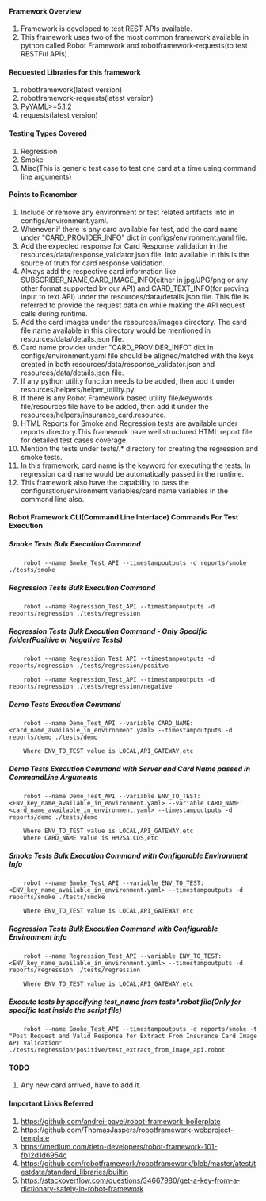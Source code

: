#### Framework Overview
 1.  Framework is developed to test REST APIs available. 
 2. This framework uses two of the most common framework available in python called Robot Framework and robotframework-requests(to test RESTFul APIs).

#### Requested Libraries for this framework
 1. robotframework(latest version)
 2. robotframework-requests(latest version)
 3. PyYAML>=5.1.2
 4. requests(latest version)

#### Testing Types Covered
 1. Regression
 2. Smoke
 3. Misc(This is generic test case to test one card at a time using command line arguments)
 
#### Points to Remember
 1. Include or remove any environment or test related artifacts info in configs/environment.yaml.
 2. Whenever if there is any card available for test, add the card name under "CARD_PROVIDER_INFO" dict in configs/environment.yaml file.
 3. Add the expected response for Card Response validation in the resources/data/response_validator.json file. Info available in this is the source of truth for card response validation.
 4. Always add the respective card information like SUBSCRIBER_NAME,CARD_IMAGE_INFO(either in jpg/JPG/png or any other format supported by our API) and CARD_TEXT_INFO(for proving input
    to text API) under the resources/data/details.json file. This file is referred to provide the request data on while making the API request calls during runtime.
 5. Add the card images under the resources/images directory. The card file name available in this directory would be mentioned in resources/data/details.json file.
 6. Card name provider under "CARD_PROVIDER_INFO" dict in configs/environment.yaml file should be aligned/matched with the keys created in both resources/data/response_validator.json and resources/data/details.json file.
 7. If any python utility function needs to be added, then add it under resources/helpers/helper_utility.py.
 8. If there is any Robot Framework based utility file/keywords file/resources file have to be added, then add it under the resources/helpers/insurance_card.resource.
 9. HTML Reports for Smoke and Regression tests are available under reports directory.This framework have well structured HTML report file for detailed test cases coverage.
 10. Mention the tests under tests/.* directory for creating the regression and smoke tests.
 11. In this framework, card name is the keyword for executing the tests. In regression card name would be automatically passed in the runtime.
 12. This framework also have the capability to pass the configuration/environment variables/card name variables in the command line also.  
        
#### Robot Framework CLI(Command Line Interface) Commands For Test Execution
   
  ##### Smoke Tests Bulk Execution Command
     
		robot --name Smoke_Test_API --timestampoutputs -d reports/smoke ./tests/smoke

  ##### Regression Tests Bulk Execution Command
     
		robot --name Regression_Test_API --timestampoutputs -d reports/regression ./tests/regression

  ##### Regression Tests Bulk Execution Command - Only Specific folder(Positive or Negative Tests)
     
		robot --name Regression_Test_API --timestampoutputs -d reports/regression ./tests/regression/positve
		
		robot --name Regression_Test_API --timestampoutputs -d reports/regression ./tests/regression/negative
		
  ##### Demo Tests Execution Command
     
		robot --name Demo_Test_API --variable CARD_NAME:<card_name_available_in_environment.yaml> --timestampoutputs -d reports/demo ./tests/demo
		
		Where ENV_TO_TEST value is LOCAL,API_GATEWAY,etc
		
  ##### Demo Tests Execution Command with Server and Card Name passed in CommandLine Arguments
     
		robot --name Demo_Test_API --variable ENV_TO_TEST:<ENV_key_name_available_in_environment.yaml> --variable CARD_NAME:<card_name_available_in_environment.yaml> --timestampoutputs -d reports/demo ./tests/demo
		
		Where ENV_TO_TEST value is LOCAL,API_GATEWAY,etc
		Where CARD_NAME value is HM2SA,CDS,etc
				
  ##### Smoke Tests Bulk Execution Command with Configurable Environment Info
     
		robot --name Smoke_Test_API --variable ENV_TO_TEST:<ENV_key_name_available_in_environment.yaml> --timestampoutputs -d reports/smoke ./tests/smoke
		
		Where ENV_TO_TEST value is LOCAL,API_GATEWAY,etc
		
  ##### Regression Tests Bulk Execution Command with Configurable Environment Info
     
		robot --name Regression_Test_API --variable ENV_TO_TEST:<ENV_key_name_available_in_environment.yaml> --timestampoutputs -d reports/regression ./tests/regression
        
		Where ENV_TO_TEST value is LOCAL,API_GATEWAY,etc

  ##### Execute tests by specifying test_name from tests*.robot file(Only for specific test inside the script file)
     
		robot --name Smoke_Test_API --timestampoutputs -d reports/smoke -t "Post Request and Valid Response for Extract From Insurance Card Image API Validation" ./tests/regression/positive/test_extract_from_image_api.robot
		
#### TODO
1. Any new card arrived, have to add it.

#### Important Links Referred

 1. https://github.com/andrei-pavel/robot-framework-boilerplate
 2. https://github.com/ThomasJaspers/robotframework-webproject-template
 3. https://medium.com/tieto-developers/robot-framework-101-fb12d1d6954c
 4. https://github.com/robotframework/robotframework/blob/master/atest/testdata/standard_libraries/builtin
 5. https://stackoverflow.com/questions/34667980/get-a-key-from-a-dictionary-safely-in-robot-framework





